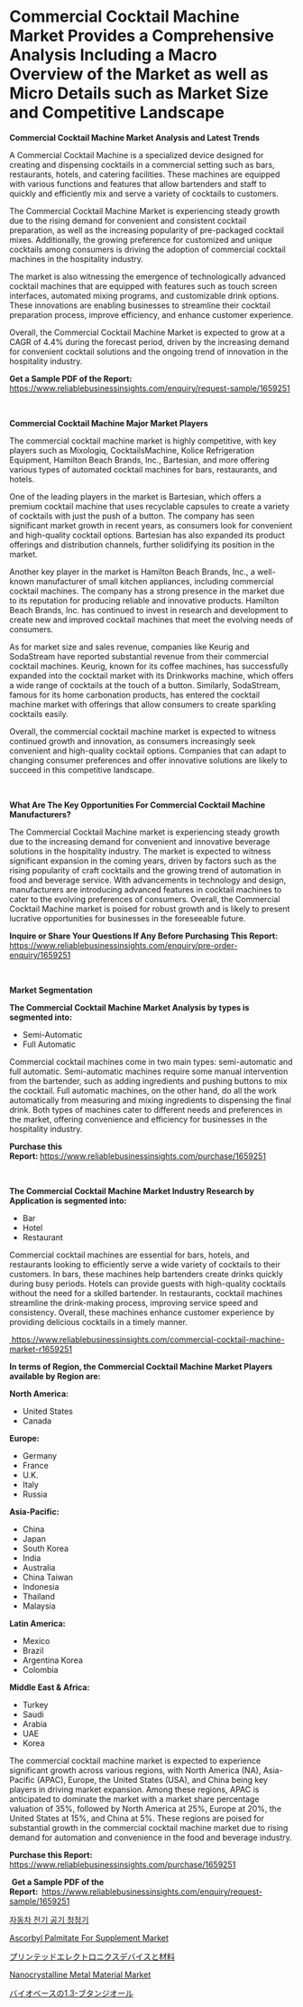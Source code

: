 <p><h1>Commercial Cocktail Machine Market Provides a Comprehensive Analysis Including a Macro Overview of the Market as well as Micro Details such as Market Size and Competitive Landscape</h1></p><p><strong>Commercial Cocktail Machine Market Analysis and Latest Trends</strong></p>
<p><p>A Commercial Cocktail Machine is a specialized device designed for creating and dispensing cocktails in a commercial setting such as bars, restaurants, hotels, and catering facilities. These machines are equipped with various functions and features that allow bartenders and staff to quickly and efficiently mix and serve a variety of cocktails to customers.</p><p>The Commercial Cocktail Machine Market is experiencing steady growth due to the rising demand for convenient and consistent cocktail preparation, as well as the increasing popularity of pre-packaged cocktail mixes. Additionally, the growing preference for customized and unique cocktails among consumers is driving the adoption of commercial cocktail machines in the hospitality industry.</p><p>The market is also witnessing the emergence of technologically advanced cocktail machines that are equipped with features such as touch screen interfaces, automated mixing programs, and customizable drink options. These innovations are enabling businesses to streamline their cocktail preparation process, improve efficiency, and enhance customer experience.</p><p>Overall, the Commercial Cocktail Machine Market is expected to grow at a CAGR of 4.4% during the forecast period, driven by the increasing demand for convenient cocktail solutions and the ongoing trend of innovation in the hospitality industry.</p></p>
<p><strong>Get a Sample PDF of the Report:&nbsp;</strong> <a href="https://www.reliablebusinessinsights.com/enquiry/request-sample/1659251">https://www.reliablebusinessinsights.com/enquiry/request-sample/1659251</a></p>
<p>&nbsp;</p>
<p><strong>Commercial Cocktail Machine Major Market Players</strong></p>
<p><p>The commercial cocktail machine market is highly competitive, with key players such as Mixologiq, CocktailsMachine, Kolice Refrigeration Equipment, Hamilton Beach Brands, Inc., Bartesian, and more offering various types of automated cocktail machines for bars, restaurants, and hotels.</p><p>One of the leading players in the market is Bartesian, which offers a premium cocktail machine that uses recyclable capsules to create a variety of cocktails with just the push of a button. The company has seen significant market growth in recent years, as consumers look for convenient and high-quality cocktail options. Bartesian has also expanded its product offerings and distribution channels, further solidifying its position in the market.</p><p>Another key player in the market is Hamilton Beach Brands, Inc., a well-known manufacturer of small kitchen appliances, including commercial cocktail machines. The company has a strong presence in the market due to its reputation for producing reliable and innovative products. Hamilton Beach Brands, Inc. has continued to invest in research and development to create new and improved cocktail machines that meet the evolving needs of consumers.</p><p>As for market size and sales revenue, companies like Keurig and SodaStream have reported substantial revenue from their commercial cocktail machines. Keurig, known for its coffee machines, has successfully expanded into the cocktail market with its Drinkworks machine, which offers a wide range of cocktails at the touch of a button. Similarly, SodaStream, famous for its home carbonation products, has entered the cocktail machine market with offerings that allow consumers to create sparkling cocktails easily.</p><p>Overall, the commercial cocktail machine market is expected to witness continued growth and innovation, as consumers increasingly seek convenient and high-quality cocktail options. Companies that can adapt to changing consumer preferences and offer innovative solutions are likely to succeed in this competitive landscape.</p></p>
<p>&nbsp;</p>
<p><strong>What Are The Key Opportunities For Commercial Cocktail Machine Manufacturers?</strong></p>
<p><p>The Commercial Cocktail Machine market is experiencing steady growth due to the increasing demand for convenient and innovative beverage solutions in the hospitality industry. The market is expected to witness significant expansion in the coming years, driven by factors such as the rising popularity of craft cocktails and the growing trend of automation in food and beverage service. With advancements in technology and design, manufacturers are introducing advanced features in cocktail machines to cater to the evolving preferences of consumers. Overall, the Commercial Cocktail Machine market is poised for robust growth and is likely to present lucrative opportunities for businesses in the foreseeable future.</p></p>
<p><strong>Inquire or Share Your Questions If Any Before Purchasing This Report:</strong> <a href="https://www.reliablebusinessinsights.com/enquiry/pre-order-enquiry/1659251">https://www.reliablebusinessinsights.com/enquiry/pre-order-enquiry/1659251</a></p>
<p>&nbsp;</p>
<p><strong>Market Segmentation</strong></p>
<p><strong>The Commercial Cocktail Machine Market Analysis by types is segmented into:</strong></p>
<p><ul><li>Semi-Automatic</li><li>Full Automatic</li></ul></p>
<p><p>Commercial cocktail machines come in two main types: semi-automatic and full automatic. Semi-automatic machines require some manual intervention from the bartender, such as adding ingredients and pushing buttons to mix the cocktail. Full automatic machines, on the other hand, do all the work automatically from measuring and mixing ingredients to dispensing the final drink. Both types of machines cater to different needs and preferences in the market, offering convenience and efficiency for businesses in the hospitality industry.</p></p>
<p><strong>Purchase this Report:&nbsp;</strong><a href="https://www.reliablebusinessinsights.com/purchase/1659251">https://www.reliablebusinessinsights.com/purchase/1659251</a></p>
<p>&nbsp;</p>
<p><strong>The Commercial Cocktail Machine Market Industry Research by Application is segmented into:</strong></p>
<p><ul><li>Bar</li><li>Hotel</li><li>Restaurant</li></ul></p>
<p><p>Commercial cocktail machines are essential for bars, hotels, and restaurants looking to efficiently serve a wide variety of cocktails to their customers. In bars, these machines help bartenders create drinks quickly during busy periods. Hotels can provide guests with high-quality cocktails without the need for a skilled bartender. In restaurants, cocktail machines streamline the drink-making process, improving service speed and consistency. Overall, these machines enhance customer experience by providing delicious cocktails in a timely manner.</p></p>
<p><a href="https://www.reliablebusinessinsights.com/commercial-cocktail-machine-market-r1659251">&nbsp;https://www.reliablebusinessinsights.com/commercial-cocktail-machine-market-r1659251</a></p>
<p><strong>In terms of Region, the Commercial Cocktail Machine Market Players available by Region are:</strong></p>
<p>
    <p> <strong> North America: </strong>
        <ul>
            <li>United States</li>
            <li>Canada</li>
        </ul>
        </p> 
    <p> <strong> Europe: </strong>
        <ul>
            <li>Germany</li>
            <li>France</li>
            <li>U.K.</li>
            <li>Italy</li>
            <li>Russia</li>
        </ul>
        </p> 
    <p> <strong> Asia-Pacific: </strong>
        <ul>
            <li>China</li>
            <li>Japan</li>
            <li>South Korea</li>
            <li>India</li>
            <li>Australia</li>
            <li>China Taiwan</li>
            <li>Indonesia</li>
            <li>Thailand</li>
            <li>Malaysia</li>
        </ul>
        </p> 
    <p> <strong> Latin America: </strong>
        <ul>
            <li>Mexico</li>
            <li>Brazil</li>
            <li>Argentina Korea</li>
            <li>Colombia</li>
        </ul>
        </p> 
    <p> <strong> Middle East & Africa: </strong>
        <ul>
            <li>Turkey</li>
            <li>Saudi</li>
            <li>Arabia</li>
            <li>UAE</li>
            <li>Korea</li>
        </ul>
    </p>
    </p>
<p><p>The commercial cocktail machine market is expected to experience significant growth across various regions, with North America (NA), Asia-Pacific (APAC), Europe, the United States (USA), and China being key players in driving market expansion. Among these regions, APAC is anticipated to dominate the market with a market share percentage valuation of 35%, followed by North America at 25%, Europe at 20%, the United States at 15%, and China at 5%. These regions are poised for substantial growth in the commercial cocktail machine market due to rising demand for automation and convenience in the food and beverage industry.</p></p>
<p><strong>Purchase this Report: </strong><a href="https://www.reliablebusinessinsights.com/purchase/1659251">https://www.reliablebusinessinsights.com/purchase/1659251</a></p>
<p>&nbsp;<strong>Get a Sample PDF of the Report:&nbsp;&nbsp;</strong><a href="https://www.reliablebusinessinsights.com/enquiry/request-sample/1659251">https://www.reliablebusinessinsights.com/enquiry/request-sample/1659251</a></p>
<p><strong></strong></p>
<p><p><a href="https://github.com/RichardLueilwitz787/Market-Research-Report-List-2/blob/main/7969252147483.md">자동차 전기 공기 청정기</a></p><p><a href="https://github.com/WillieWoodard/Market-Research-Report-List-5/blob/main/ascorbyl-palmitate-for-supplement-market.md">Ascorbyl Palmitate For Supplement Market</a></p><p><a href="https://medium.com/@raideochran7856/%E4%B8%96%E7%95%8C%E3%81%AE%E5%8D%B0%E5%88%B7%E9%9B%BB%E5%AD%90%E3%83%87%E3%83%90%E3%82%A4%E3%82%B9%E3%81%8A%E3%82%88%E3%81%B3%E6%9D%90%E6%96%99%E5%B8%82%E5%A0%B4%E3%82%BB%E3%82%AF%E3%82%BF%E3%83%BC-%E7%A8%AE%E9%A1%9E-%E3%82%A2%E3%83%97%E3%83%AA%E3%82%B1%E3%83%BC%E3%82%B7%E3%83%A7%E3%83%B3-%E5%B8%82%E5%A0%B4%E3%83%97%E3%83%AC%E3%83%BC%E3%83%A4%E3%83%BC%E3%81%AE%E6%88%A6%E7%95%A5-%E5%9C%B0%E5%9F%9F%E5%88%A5%E6%88%90%E9%95%B7%E8%A6%8B%E9%80%9A%E3%81%97-%E3%81%8A%E3%82%88%E3%81%B3%E5%B0%86%E6%9D%A5%E3%81%AE%E4%BA%88%E6%B8%AC-2024%E5%B9%B4-2031%E5%B9%B4-ba3d276711f0">プリンテッドエレクトロニクスデバイスと材料</a></p><p><a href="https://github.com/fauzi1101fauzi/Market-Research-Report-List-1/blob/main/nanocrystalline-metal-material-market.md">Nanocrystalline Metal Material Market</a></p><p><a href="https://medium.com/@stantonhane1/%E3%82%B0%E3%83%AD%E3%83%BC%E3%83%90%E3%83%AB%E7%94%9F%E4%BD%93%E3%83%99%E3%83%BC%E3%82%B9%E3%81%AE1-3-%E3%83%96%E3%82%BF%E3%83%B3%E3%82%B8%E3%82%AA%E3%83%BC%E3%83%AB%E5%B8%82%E5%A0%B4%E8%A6%8F%E6%A8%A1%E3%81%8A%E3%82%88%E3%81%B3%E3%82%B7%E3%82%A7%E3%82%A2%E5%88%86%E6%9E%90-%E8%A3%BD%E5%93%81%E3%82%BF%E3%82%A4%E3%83%97%E5%88%A5-%E3%82%A2%E3%83%97%E3%83%AA%E3%82%B1%E3%83%BC%E3%82%B7%E3%83%A7%E3%83%B3%E5%88%A5-%E5%9C%B0%E5%9F%9F%E5%88%A5-%E4%BA%88%E6%B8%AC-2024%E5%B9%B4-2031%E5%B9%B4-2fe6d1d77fd3">バイオベースの1,3-ブタンジオール</a></p></p>